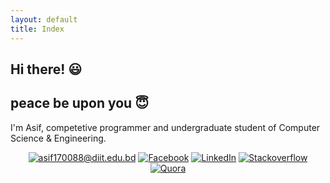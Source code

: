 ```yaml
---
layout: default
title: Index
---
```

<!--
<div class="posts">
  {% for post in paginator.posts %}
    {% if post.pinned %}
      <div class="post">
        <h1 class="post-title">
          <a href="{{ site.baseurl }}{{ post.url }}">
            {{ post.title }}
          </a>
        </h1>
        <div class="hr"></div>
        <span class="post-date">{{ post.date | date_to_long_string }}</span>
          {{ post.content }}
      </div>
      <hr>
    {% endif %}
  {% endfor %}
-->
<!--
  {% for post in paginator.posts %}
    {% unless post.pinned %}
      {% if post == site.posts.first %}
        <div class="lead alert">
          <i class="fas fa-exclamation-circle"></i> &nbsp; Newest Post
        </div>
      {% endif %}
      <div class="post">
        <h1 class="post-title">
          <a href="{{ site.baseurl }}{{ post.url }}">
            {{ post.title }}
          </a>
        </h1>
        <div class="hr"></div>
        <span class="post-date">{{ post.date | date_to_long_string }}</span>
          {{ post.content }}
      </div>
      {% if post != paginator.posts.last %}
        <hr>
      {% endif %}
    {% endunless %}
  {% endfor %}
</div>
-->
## Hi there! 😃
## peace be upon you 😇
I'm Asif, competetive programmer and undergraduate student of Computer Science & Engineering.


<p align="center">
	<a href="mailto:asif170088@diit.edu.bd?subject=Github%20Visitor&body=Hi%20Asif,..."><img src="http://img.shields.io/badge/-@asifjoardar-_?label=Send%20Mail&style=social&logo=gmail" alt="asif170088@diit.edu.bd"></a>
  <a href="https://www.facebook.com/mrsparrow04"><img src="https://img.shields.io/badge/Facebook--_.svg?style=social&logo=facebook" alt="Facebook"></a>
	<a href="https://www.linkedin.com/in/md-asif-joardar-084590149"><img src="https://img.shields.io/badge/LinkedIn--_.svg?style=social&logo=linkedin" alt="LinkedIn"></a>
	<a href="https://stackoverflow.com/users/9011924/md-asif-joardar"><img src="https://img.shields.io/badge/Stackoverflow--_.svg?style=social&logo=stackoverflow" alt="Stackoverflow"></a>
  <a href="https://bn.quora.com/profile/MD-Asif-Joardar"><img src="https://img.shields.io/badge/Quora--_.svg?style=social&logo=quora" alt="Quora"></a>
</p>


<!--
**asifjoardar/asifjoardar** is a ✨ _special_ ✨ repository because its `README.md` (this file) appears on your GitHub profile.

Here are some ideas to get you started:

- 🔭 I’m currently working on ...
- 🌱 I’m currently learning ...
- 👯 I’m looking to collaborate on ...
- 🤔 I’m looking for help with ...
- 💬 Ask me about ...
- 📫 How to reach me: ...
- 😄 Pronouns: ...
- ⚡ Fun fact: ...
-->
<!--
<div class="pagination">
  {% if paginator.next_page %}
    <a class="pagination-item older" href="{{ site.baseurl }}/page{{paginator.next_page}}"><i class="fas fa-arrow-left"></i> &nbsp; Older</a>
  {% else %}
    <span class="pagination-item older">Older</span>
  {% endif %}
  {% if paginator.previous_page %}
    {% if paginator.page == 2 %}
      <a class="pagination-item newer" href="{{ site.baseurl }}/">Newer &nbsp; <i class="fas fa-arrow-right"></i></a>
    {% else %}
      <a class="pagination-item newer" href="{{ site.baseurl }}/page{{paginator.previous_page}}">Newer &nbsp; <i class="fas fa-arrow-right"></i></a>
    {% endif %}
  {% else %}
    <span class="pagination-item newer">Newer</span>
  {% endif %}
</div>
<div class="only-mobile alert">
  <a href="#" class="underline">Back to Top &nbsp; <i class="fa fa-arrow-circle-up"></i></a>
</div>
-->
